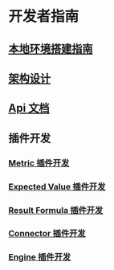 # 开发者指南
## [本地环境搭建指南](development-environment-setup.md)
## [架构设计](architecture-design.md)
## [Api 文档](api-docs.md)
## 插件开发
### [Metric 插件开发](metric-plugin-development.md)
### [Expected Value 插件开发](expected-value-plugin-development.md)
### [Result Formula 插件开发](result-formula-plugin-development.md)
### [Connector 插件开发](connector-plugin-development.md)
### [Engine 插件开发](engine-plugin-development.md)